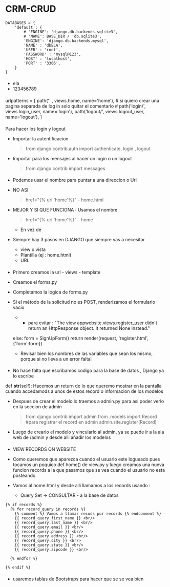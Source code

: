 # CRM-CRUD


#### <!-- ----------------- Iniciar Secion en la base de datos  ---------------  -->


```
DATABASES = {
    'default': {
        # 'ENGINE': 'django.db.backends.sqlite3',
        # 'NAME': BASE_DIR / 'db.sqlite3',
        'ENGINE': 'django.db.backends.mysql',
        'NAME' : 'dbELA',
        'USER' : 'root',
        'PASSWORD' : 'mysql@123',
        'HOST' : 'localhost',
        'PORT' : '3306',
    }
}
```
#### <!-- -----------------SUPERUSER  ---------------  -->

- ela
- 123456789


#### <!-- ----------------- URLs ---------------  -->

urlpatterns = [
    path('' , views.home, name='home'),
    # si quiero crear una pagina separada de log in solo quitar el comentario
    # path('login/', views.login_user, name='login'),
    path('logout/', views.logout_user, name='logout'),
]


#### <!-- ----------------- AUTENTIFICACION ---------------  -->

Para hacer los login y logout

- Importar la autentificacion
    > from django.contrib.auth import authenticate, login , logout

- Importar para los mensajes al hacer un login o un logout 
    > from django.contrib import messages



#### <!-- -----------------INFORMACION GENERAL ---------------  -->
- Podemos usar el nombre para puntar a una direccion o Url 
- NO ASI 
    > href="{% url 'home'%}"
        - home.html
- MEJOR Y SI QUE FUNCIONA : Usamos el nombre
    >  href="{% url 'home'%}"
        - home
        
    - En vez de 

- Siempre hay 3 pasos en DJANGO que siempre vas a necesitar 
    - view o vista 
    - Plantilla (ej : home.html)
    - URL

#### <!-- ----------------- REGISTRO DE USUARIOS ---------------  -->

- Primero creamos la url - views - template 

- Creamos el forms.py 

- Completamos la logica de forms.py

 - Si el método de la solicitud no es POST, renderizamos el formulario vacío
    - -  para evitar : "The view appwebsite.views.register_user didn't return an HttpResponse object. It returned None instead."

    else:
        form = SignUpForm()
    return render(request, 'register.html', {'form':form})




    - Revisar bien los nombres de las variables que sean los mismo, porque si no lleva a un error faltal

#### <!-- -------- MODELOS  PARA LA ADMIN &  BASE DE DATOS ------------  -->
- No hace falta que escribamos codigo para la base de datos , Django ya lo escribe 

def __str__(self):
    Hacemos un return de lo que queremo mostrar en la pantalla cuando accedamods a unos de estos record o informacion de los modelos 


- Despues de crear el modelo lo traemos a admin.py para asi poder verlo en la seccion de admin

    > from django.contrib import admin
    from .models import Record
    #para registrar el record en admin
    > admin.site.register(Record)

- Luego de crearlo el modelo  y vincularlo al admin,  ya se puede ir a la ala web de /admin y desde alli añadir los modelos  



#### <!-- -------- VER LOS MODELOS EN LA PAGINA WEB ------------  -->
- VIEW RECORDS ON WEBSITE

- Como queremos que aparezca cuando el usuario este logueado pues tocamos un poquico def home() de view.py  y luego creamos una nueva funcion records a la que pasamos que se vea cuando el usuario no esta posteando 


- Vamos al home.html y desde alli llamamos a los records  usando :
    - Query Set -> CONSULTAR - a la base de datos

```
{% if records %}
  {% for record_query in records %}
    {% comment %} Vamos a llamar recods por records {% endcomment %}
    {{ record_query.first_name }} <br/>
    {{ record_query.last_name }} <br/>
    {{ record_query.email }} <br/>
    {{ record_query.phone }} <br/>
    {{ record_query.address }} <br/>
    {{ record_query.city }} <br/>
    {{ record_query.state }} <br/>
    {{ record_query.zipcode }} <br/>
  
  {% endfor %}

{% endif %}
```


#### <!-- -------- BOOTSTRAP TABLE layout ------------  -->

- usaremos tablas de Bootstraps para hacer que se se vea bien






